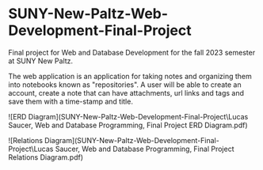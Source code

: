 # SUNY-New-Paltz-Web-Development-Final-Project
Final project for Web and Database Development for the fall 2023 semester at SUNY New Paltz.

The web application is an application for taking notes and organizing them into notebooks known as "repositories". A user will be able to create an account, create a note that can have attachments, url links and tags and save them with a time-stamp and title.

![ERD Diagram](SUNY-New-Paltz-Web-Development-Final-Project\Lucas Saucer, Web and Database Programming, Final Project ERD Diagram.pdf)

![Relations Diagram](SUNY-New-Paltz-Web-Development-Final-Project\Lucas Saucer, Web and Database Programming, Final Project Relations Diagram.pdf)
